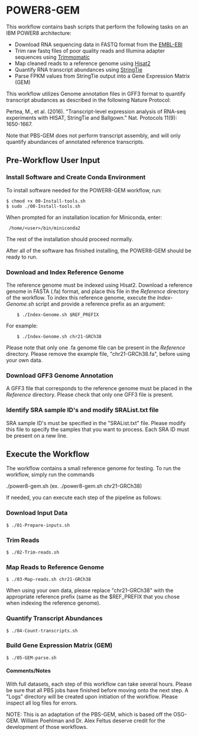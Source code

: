 # POWER8-GEM
This workflow contains bash scripts that perform the following tasks on an IBM POWER8 architecture:

* Download RNA sequencing data in FASTQ format from the [EMBL-EBI](http://www.ebi.ac.uk/)
* Trim raw fastq files of poor quality reads and Illumina adapter sequences using [Trimmomatic](http://www.usadellab.org/cms/?page=trimmomatic)
* Map cleaned reads to a reference genome using  [Hisat2](https://ccb.jhu.edu/software/hisat2/manual.shtml)
* Quantify RNA transcript abundances using [StringTie](https://ccb.jhu.edu/software/stringtie/index.shtml?t=manual)
* Parse FPKM values from StringTie output into a Gene Expression Matrix (GEM)

This workflow utilizes Genome annotation files in GFF3 format to quantify transcript abudances as described in the following Nature Protocol:

Pertea, M., et al. (2016). "Transcript-level expression analysis of RNA-seq experiments with HISAT, StringTie and Ballgown." Nat. Protocols 11(9): 1650-1667.

Note that PBS-GEM does not perform transcript assembly, and will only quantify abundances of annotated reference transcripts.  

## Pre-Workflow User Input

### Install Software and Create Conda Environment

To install software needed for the POWER8-GEM workflow, run:

	$ chmod +x 00-Install-tools.sh
	$ sudo ./00-Install-tools.sh

When prompted for an installation location for Miniconda, enter:

	 /home/<user>/bin/miniconda2

The rest of the installation should proceed normally.

After all of the software has finished installing, the POWER8-GEM should be ready to run.

### Download and Index Reference Genome


The reference genome must be indexed using Hisat2.  Download a reference genome in FASTA (.fa) format, and place this file in the _Reference_ directory of the workflow.  To index this reference genome, execute the _Index-Genome.sh_ script and provide a reference prefix as an argument:

        $ ./Index-Genome.sh $REF_PREFIX
        
For example:

        $ ./Index-Genome.sh chr21-GRCh38

Please note that only one .fa genome file can be present in the _Reference_ directory.  Please remove the example file, "chr21-GRCh38.fa", before using your own data.  

### Download GFF3 Genome Annotation

A GFF3 file that corresponds to the reference genome must be placed in the _Reference_ directory.  Please check that only one GFF3 file is present.  


### Identify SRA sample ID's and modify SRAList.txt file

SRA sample ID's must be specified in the "SRAList.txt" file.  Please modify this file to specify the samples that you want to process.  Each SRA ID must be present on a new line.  

## Execute the Workflow

The workflow contains a small reference genome for testing.  To run the workflow, simply run the commands

./power8-gem.sh <ReferenceGenome>(ex. ./power8-gem.sh chr21-GRCh38)


If needed, you can execute each step of the pipeline as follows:  

### Download Input Data

    $ ./01-Prepare-inputs.sh  
  
### Trim Reads

    $ ./02-Trim-reads.sh

### Map Reads to Reference Genome 

    $ ./03-Map-reads.sh chr21-GRCh38
    
When using your own data, please replace "chr21-GRCh38" with the appropriate reference prefix (same as the $REF_PREFIX that you chose when indexing the reference genome).  

### Quantify Transcript Abundances

    $ ./04-Count-transcripts.sh

### Build Gene Expression Matrix (GEM)

    $ ./05-GEM-parse.sh
    
#### Comments/Notes

With full datasets, each step of this workflow can take several hours.  Please be sure that all PBS jobs have finished before moving onto the next step.  A "Logs" directory will be created upon initiation of the workflow.  Please inspect all log files for errors. 

NOTE: This is an adaptation of the PBS-GEM, which is based off the OSG-GEM. William Poehlman and Dr. Alex Feltus deserve credit for the development of those workflows.  

